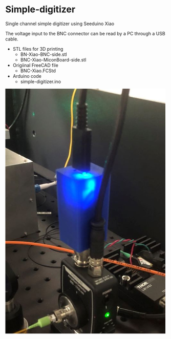 # Simple-digitizer

Single channel simple digitizer using Seeduino Xiao

The voltage input to the BNC connector can be read by a PC through a USB cable.

- STL files for 3D printing
  - BN-Xiao-BNC-side.stl
  - BNC-Xiao-MiconBoard-side.stl
- Origiinal FreeCAD file
  - BNC-Xiao.FCStd
- Arduino code
  - simple-digitizer.ino

![photo](simple-digitizer.jpg)
